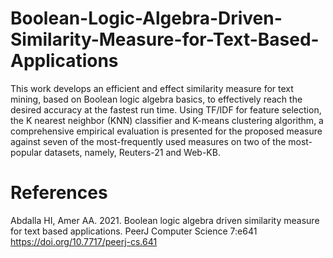 # Boolean-Logic-Algebra-Driven-Similarity-Measure-for-Text-Based-Applications
This work develops an efficient and effect similarity measure for text mining, based on Boolean logic algebra basics, to effectively reach the desired accuracy at the fastest run time. Using TF/IDF for feature selection, the K nearest neighbor (KNN) classifier and K-means clustering algorithm, a comprehensive empirical evaluation is presented for the proposed measure against seven of the most-frequently used measures on two of the most-popular datasets, namely, Reuters-21 and Web-KB.

# References
Abdalla HI, Amer AA. 2021. Boolean logic algebra driven similarity measure for text based applications. PeerJ Computer Science 7:e641 https://doi.org/10.7717/peerj-cs.641
